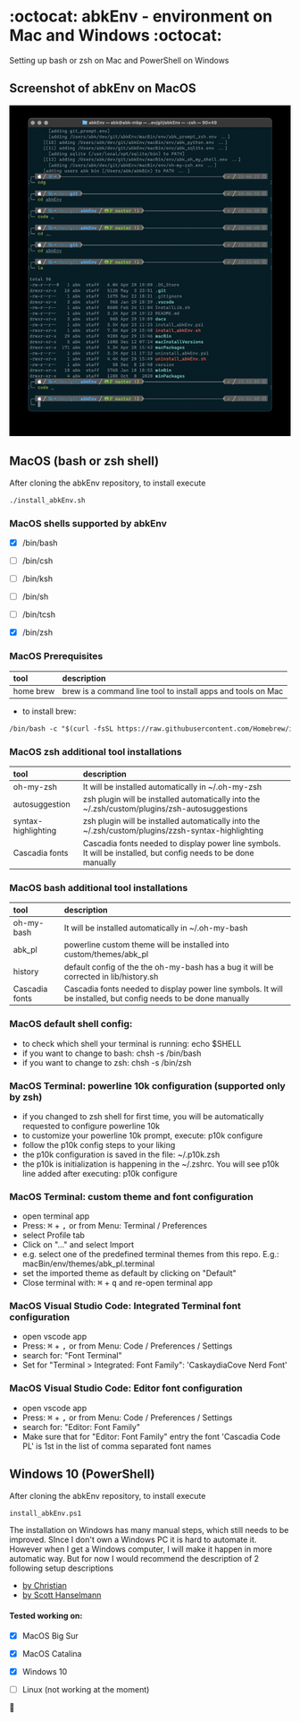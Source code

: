 # :octocat: abkEnv - environment on Mac and Windows :octocat:
Setting up bash or zsh on Mac and PowerShell on Windows


## Screenshot of abkEnv on MacOS
![abkEnv MacOS zsh](docs/abkEnv_MacOS_zsh.jpg?raw=true "abkEnv in terminal")


## MacOS (bash or zsh shell)
After cloning the abkEnv repository, to install execute
```html
./install_abkEnv.sh
```


### MacOS shells supported by abkEnv
- [x] /bin/bash
- [ ] /bin/csh
- [ ] /bin/ksh
- [ ] /bin/sh
- [ ] /bin/tcsh
- [x] /bin/zsh


### MacOS Prerequisites
| tool      | description                                                  |
| :-------- | :----------------------------------------------------------- |
| home brew | brew is a command line tool to install apps and tools on Mac |

- to install brew:
```html
/bin/bash -c "$(curl -fsSL https://raw.githubusercontent.com/Homebrew/install/HEAD/install.sh)"
```


### MacOS zsh additional tool installations
| tool                | description                                                                                                     |
| :------------------ | :-------------------------------------------------------------------------------------------------------------- |
| oh-my-zsh           | It will be installed automatically in ~/.oh-my-zsh                                                              |
| autosuggestion      | zsh plugin will be installed automatically into the ~/.zsh/custom/plugins/zsh-autosuggestions                   |
| syntax-highlighting | zsh plugin will be installed automatically into the ~/.zsh/custom/plugins/zzsh-syntax-highlighting              |
| Cascadia fonts      | Cascadia fonts needed to display power line symbols. It will be installed, but config needs to be done manually |


### MacOS bash additional tool installations
| tool           | description                                                                                                     |
| :------------- | :-------------------------------------------------------------------------------------------------------------- |
| oh-my-bash     | It will be installed automatically in ~/.oh-my-bash                                                             |
| abk_pl         | powerline custom theme will be installed into custom/themes/abk_pl                                              |
| history        | default config of the the oh-my-bash has a bug it will be corrected in lib/history.sh                           |
| Cascadia fonts | Cascadia fonts needed to display power line symbols. It will be installed, but config needs to be done manually |


### MacOS default shell config:
- to check which shell your terminal is running: echo $SHELL
- if you want to change to bash: chsh -s /bin/bash
- if you want to change to zsh: chsh -s /bin/zsh


### MacOS Terminal: powerline 10k configuration (supported only by zsh)
- if you changed to zsh shell for first time, you will be automatically requested to configure powerline 10k
- to customize your powerline 10k prompt, execute: p10k configure
- follow the p10k config steps to your liking
- the p10k configuration is saved in the file: ~/.p10k.zsh
- the p10k is initialization is happening in the ~/.zshrc. You will see p10k line added after executing: p10k configure


### MacOS Terminal: custom theme and font configuration
- open terminal app
- Press: <kbd>&#8984;</kbd> + <kbd>,</kbd> or from Menu: Terminal / Preferences
- select Profile tab
- Click on "..." and select Import
- e.g. select one of the predefined terminal themes from this repo. E.g.: macBin/env/themes/abk_pl.terminal
- set the imported theme as default by clicking on "Default"
- Close terminal with: <kbd>&#8984;</kbd> + <kbd>q</kbd> and re-open terminal app

### MacOS Visual Studio Code: Integrated Terminal font configuration
- open vscode app
- Press: <kbd>&#8984;</kbd> + <kbd>,</kbd> or from Menu: Code / Preferences / Settings
- search for: "Font Terminal"
- Set for "Terminal > Integrated: Font Family": 'CaskaydiaCove Nerd Font'

### MacOS Visual Studio Code: Editor font configuration
- open vscode app
- Press: <kbd>&#8984;</kbd> + <kbd>,</kbd> or from Menu: Code / Preferences / Settings
- search for: "Editor: Font Family"
- Make sure that for "Editor: Font Family" entry the font 'Cascadia Code PL' is 1st in the list of comma separated font names


## Windows 10 (PowerShell)
After cloning the abkEnv repository, to install execute
```html
install_abkEnv.ps1
```

The installation on Windows has many manual steps, which still needs to be improved. SInce I don't own  a Windows PC it is hard to automate it.
However when I get a Windows computer, I will make it happen in more automatic way. But for now I would recommend the description of 2 following setup descriptions
- [by Christian](https://www.the-digital-life.com/awesome-wsl-wsl2-terminal/)
- [by Scott Hanselmann](https://docs.microsoft.com/en-us/windows/terminal/tutorials/powerline-setup)


#### Tested working on:
- [x] MacOS Big Sur
- [x] MacOS Catalina
- [x] Windows 10
- [ ] Linux (not working at the moment)


:checkered_flag:
